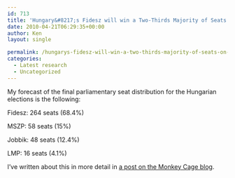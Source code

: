 ```yaml
---
id: 713
title: 'Hungary&#8217;s Fidesz will win a Two-Thirds Majority of Seats on April 25'
date: 2010-04-21T06:29:35+00:00
author: Ken
layout: single

permalink: /hungarys-fidesz-will-win-a-two-thirds-majority-of-seats-on-april-25/
categories:
  - Latest research
  - Uncategorized
---
```

My forecast of the final parliamentary seat distribution for the Hungarian elections is the following:

Fidesz: 264 seats (68.4%)
  
MSZP: 58 seats (15%)
  
Jobbik: 48 seats (12.4%)
  
LMP: 16 seats (4.1%)

I&#8217;ve written about this in more detail in [a post on the Monkey Cage blog](http://www.themonkeycage.org/2010/04/hungarian_election_prediction.html).


